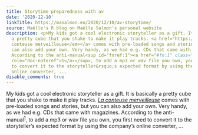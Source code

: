 ```yaml
---
title: Storytime preparedness with av
date: '2020-12-10'
linkTitle: https://masalmon.eu/2020/12/10/av-storytime/
source: Maëlle's R blog on Maëlle Salmon's personal website
description: <p>My kids got a cool electronic storyteller as a gift. It is basically
  a pretty cube that you shake to make it play tracks. <a href="https://www.joyeuse.io/"><em>La
  conteuse merveilleuse</em></a> comes with pre-loaded songs and stories, but you
  can also add your own. Very handy, as we had e.g. CDs that came with magazines.
  According to the anti-manual<sup id="fnref:1"><a href="#fn:1" class="footnote-ref"
  role="doc-noteref">1</a></sup>, to add a mp3 or wav file you own, you first need
  to convert it to the storyteller&rsquo;s expected format by using the company&rsquo;s
  online converter, ...
disable_comments: true
---
```

<p>My kids got a cool electronic storyteller as a gift. It is basically a pretty cube that you shake to make it play tracks. <a href="https://www.joyeuse.io/"><em>La conteuse merveilleuse</em></a> comes with pre-loaded songs and stories, but you can also add your own. Very handy, as we had e.g. CDs that came with magazines. According to the anti-manual<sup id="fnref:1"><a href="#fn:1" class="footnote-ref" role="doc-noteref">1</a></sup>, to add a mp3 or wav file you own, you first need to convert it to the storyteller&rsquo;s expected format by using the company&rsquo;s online converter, ...